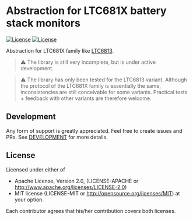 # Abstraction for LTC681X battery stack monitors
[![License](https://img.shields.io/badge/license-MIT-blue.svg)](https://opensource.org/licenses/MIT)
[![License](https://img.shields.io/badge/License-Apache%202.0-blue.svg)](https://opensource.org/licenses/Apache-2.0)

Abstraction for LTC681X family like [LTC6813](https://www.analog.com/media/en/technical-documentation/data-sheets/ltc6813-1.pdf).

> :warning: The library is still very incomplete, but is under active development.

> :warning: The library has only been tested for the LTC6813 variant. Although the protocol of the LTC681X family is essentially the same, inconsistencies are still conceivable for some variants. Practical tests + feedback with other variants are therefore welcome.

## Development

Any form of support is greatly appreciated. Feel free to create issues and PRs.
See [DEVELOPMENT](DEVELOPMENT.md) for more details.  

## License
Licensed under either of

* Apache License, Version 2.0, (LICENSE-APACHE or http://www.apache.org/licenses/LICENSE-2.0)
* MIT license (LICENSE-MIT or http://opensource.org/licenses/MIT)
at your option.

Each contributor agrees that his/her contribution covers both licenses.